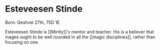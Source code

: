 # Esteveesen Stinde
Born: Qeshvel 27th, 75D 1E

Esteveesen Stinde is [[Mintly]]'s mentor and teacher. His is a believer that mages ought to be well rounded in all the [[magic disciplines]], rather than focusing on one.